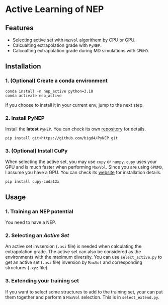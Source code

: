 # Active Learning of NEP

## Features

- Selecting active set with `MaxVol` algorithem by CPU or GPU.
- Calcualting extrapolation grade with `PyNEP`.
- Calcualting extrapolation grade during MD simulations with `GPUMD`.


## Installation

### 1. (Optional) Create a conda environment
```shell
conda install -n nep_active python=3.10
conda activate nep_active
```
If you choose to install it in your current env, jump to the next step.


### 2. Install PyNEP
Install the **latest** `PyNEP`. You can check its own [repository](https://github.com/bigd4/PyNEP) for details. 

```shell
pip install git+https://github.com/bigd4/PyNEP.git
```

### 3. (Optional) Install CuPy
When selecting the active set, you may use `cupy` or `numpy`. `cupy` uses your GPU and is much faster when performing `MaxVol`. Since you are using `GPUMD`, I assume you have a GPU. You can check its [website](https://cupy.dev/) for installation details.

```shell
pip install cupy-cuda12x
```

## Usage
### 1. Training an NEP potential
You need to have a NEP.

### 2. Selecting an *Active Set*
An active set invsersion (`.asi` file) is needed when calculating the extrapolation grade. The active set can also be considered as the environments with the maximum diversity. You can use `select_active.py` to get an active set (`.asi` file) inversion by `MaxVol` and corresponding structures (`.xyz` file).

### 3. Extending your training set
If you want to select some structures to add to the training set, your can put them together and perform a `MaxVol` selection. This is in `select_extend.py`.